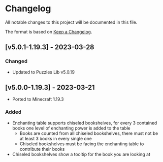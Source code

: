 # Changelog
All notable changes to this project will be documented in this file.

The format is based on [Keep a Changelog].

## [v5.0.1-1.19.3] - 2023-03-28
### Changed
- Updated to Puzzles Lib v5.0.19

## [v5.0.0-1.19.3] - 2023-03-21
- Ported to Minecraft 1.19.3
### Added
- Enchanting table supports chiseled bookshelves, for every 3 contained books one level of enchanting power is added to the table
  - Books are counted from all chiseled bookshelves, there must not be at least 3 books in every single one
  - Chiseled bookshelves must be facing the enchanting table to contribute their books
- Chiseled bookshelves show a tooltip for the book you are looking at

[Keep a Changelog]: https://keepachangelog.com/en/1.0.0/
